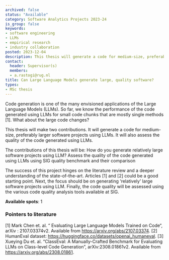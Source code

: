```yaml
---
archived: false
status: "Available"
category: Software Analytics Projects 2023-24
is_group: false
keywords:
- software engineering
- LLMs
- empirical research
- industry collaboration
posted: 2023-12-04
description: This thesis will generate a code for medium-size, preferably larger, software projects using LLMs. It will also assess the quality of the code generated using LLMs.  This project is in collaboration with the Software Improvement Group (SIG) from Amsterdam. 
contact:
  header: Supervisor(s)
  members:
  - a.rastogi@rug.nl
title: Can Large Language Models generate large, quality software?
types:
- MSc thesis
---
```

Code generation is one of the many envisioned applications of the  Large Language Models (LLMs). So far, we know the performance of the code generated using LLMs for small code chunks that are mostly single methods [1]. What about the large code changes?

This thesis will make two contributions. It will generate a code for medium-size, preferably larger software projects using LLMs. It will also assess the quality of the code generated using LLMs. 

The contributions of this thesis will be:
How do you generate relatively large software projects using LLM?
Assess the quality of the code generated using LLMs using SIG quality benchmark and their comparison

The success of this project hinges on the literature review and a deeper understanding of the state-of-the-art. Articles [1] and [2] could be a good starting point. Next, the focus should be on generating ‘relatively’ large software projects using LLM. Finally, the code quality will be assessed using the various code quality analysis tools available at SIG. 

**Available spots**: 1

### Pointers to literature
[1] Mark Chen et. al. “ Evaluating Large Language Models Trained on Code“, arXiv : 2107.03374v2. Available from https://arxiv.org/abs/2107.03374.
[2] HumanEval dataset: https://huggingface.co/datasets/openai_humaneval.
[3] Xueying Du et. al. “ClassEval: A Manually-Crafted Benchmark for Evaluating LLMs on Class-level Code Generation”, arXiv:2308.01861v2. Available from https://arxiv.org/abs/2308.01861.
